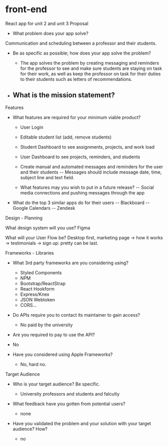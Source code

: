 # front-end
React app for unit 2 and unit 3
Proposal

- What problem does your app solve?

Communication and scheduling between a professor and their students.

- Be as specific as possible; how does your app solve the problem? 
    - The app solves the problem by creating messaging and reminders for the professor to see and make sure students are staying on task for their work, as well as keep the professor on task for their duties to their students such as letters of recommendations.

- What is the mission statement?  
    - 

Features

- What features are required for your minimum viable product?
    -  User Login
    -  Editable student list (add, remove students)
    -  Student Dashboard to see assignments, projects, and work load
    -  User Dashboard to see projects, reminders, and students
    -  Create manual and automated messages and reminders for the user and their students 
    -- Messages should include message date, time, subject line and text field.

     - What features may you wish to put in a future release?
    -- Social media connections and pushing messages through the app

- What do the top 3 similar apps do for their users
    -- Blackboard
    -- Google Calendars 
    -- Zendesk



Design - Planning


What design system will you use?
Figma

What will your User Flow be?
Desktop first, marketing page -> how it works -> testimonials -> sign up: pretty can be last.




Frameworks - Libraries

- What 3rd party frameworks are you considering using?
    - Styled Components
    - NPM
    - Bootstrap/ReactStrap
    - React Hookform
    - Express/Knex
    - JSON Webtoken
    - CORS...

- Do APIs require you to contact its maintainer to gain access? 
    - No paid by the university

- Are you required to pay to use the API?
- No 

- Have you considered using Apple Frameworks?
    - No, hard no.




Target Audience

- Who is your target audience? Be specific. 
    - University professors and students and falculty

- What feedback have you gotten from potential users?
    - none

- Have you validated the problem and your solution with your target audience? How?
     - no
